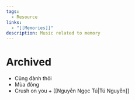 ```yaml
---
tags:
  - Resource
links:
  - "[[Memories]]"
description: Music related to memory
---
```

# Archived

- Cũng đành thôi
- Mùa đông
- Crush on you + [[Nguyễn Ngọc Tú|Tú Nguyễn]]